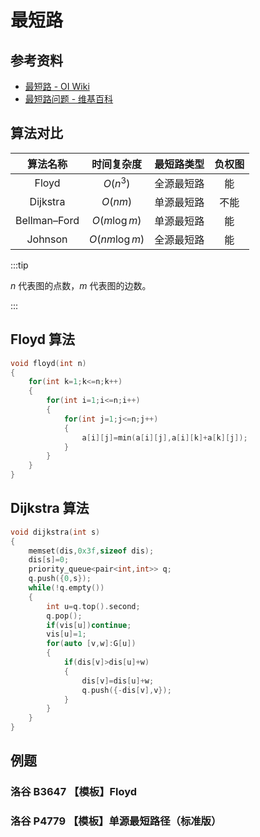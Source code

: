 # 最短路

## 参考资料

- [最短路 - OI Wiki](https://oi-wiki.org/graph/shortest-path/)
- [最短路问题 - 维基百科](https://zh.wikipedia.org/wiki/最短路问题)

## 算法对比

|   算法名称   |  时间复杂度   | 最短路类型 | 负权图 |
| :----------: | :-----------: | :--------: | :----: |
|    Floyd     |   $O(n^3)$    | 全源最短路 |   能   |
|   Dijkstra   |    $O(nm)$    | 单源最短路 |  不能  |
| Bellman–Ford | $O(m\log m)$  | 单源最短路 |   能   |
|   Johnson    | $O(nm\log m)$ | 全源最短路 |   能   |

:::tip

$n$ 代表图的点数，$m$ 代表图的边数。

:::

## Floyd 算法

```cpp
void floyd(int n)
{
	for(int k=1;k<=n;k++)
	{
		for(int i=1;i<=n;i++)
		{
			for(int j=1;j<=n;j++)
			{
				a[i][j]=min(a[i][j],a[i][k]+a[k][j]);
			}
		}
	}
}
```

## Dijkstra 算法

```cpp
void dijkstra(int s)
{
	memset(dis,0x3f,sizeof dis);
	dis[s]=0;
	priority_queue<pair<int,int>> q;
	q.push({0,s});
	while(!q.empty())
	{
		int u=q.top().second;
		q.pop();
		if(vis[u])continue;
		vis[u]=1;
		for(auto [v,w]:G[u])
		{
			if(dis[v]>dis[u]+w)
			{
				dis[v]=dis[u]+w;
				q.push({-dis[v],v});
			}
		}
	}
}
```

## 例题

### 洛谷 B3647 【模板】Floyd

<Problem id="B3647" />

### 洛谷 P4779 【模板】单源最短路径（标准版）

<Problem id="P4779" />
